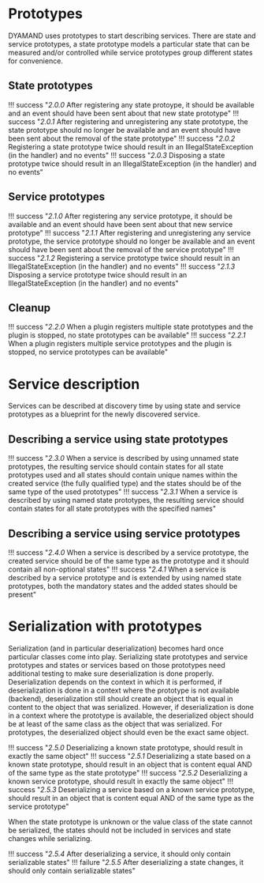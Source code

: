 # Prototypes

DYAMAND uses prototypes to start describing services. There are state and service prototypes, a state prototype models a particular state that can be measured and/or controlled while service prototypes group different states for convenience.

## State prototypes

!!! success "_2.0.0_ After registering any state protoype, it should be available and an event should have been sent about that new state prototype"
!!! success "_2.0.1_ After registering and unregistering any state prototype, the state prototype should no longer be available and an event should have been sent about the removal of the state prototype"
!!! success "_2.0.2_ Registering a state prototype twice should result in an IllegalStateException (in the handler) and no events"
!!! success "_2.0.3_ Disposing a state prototype twice should result in an IllegalStateException (in the handler) and no events"

## Service prototypes

!!! success "_2.1.0_ After registering any service prototype, it should be available and an event should have been sent about that new service prototype"
!!! success "_2.1.1_ After registering and unregistering any service prototype, the service prototype should no longer be available and an event should have been sent about the removal of the service prototype"
!!! success "_2.1.2_ Registering a service prototype twice should result in an IllegalStateException (in the handler) and no events"
!!! success "_2.1.3_ Disposing a service prototype twice should result in an IllegalStateException (in the handler) and no events"

## Cleanup

!!! success "_2.2.0_ When a plugin registers multiple state prototypes and the plugin is stopped, no state prototypes can be available"
!!! success "_2.2.1_ When a plugin registers multiple service prototypes and the plugin is stopped, no service prototypes can be available"

# Service description

Services can be described at discovery time by using state and service prototypes as a blueprint for the newly discovered service.

## Describing a service using state prototypes

!!! success "_2.3.0_ When a service is described by using unnamed state prototypes, the resulting service should contain states for all state prototypes used and all states should contain unique names within the created service (the fully qualified type) and the states should be of the same type of the used prototypes"
!!! success "_2.3.1_ When a service is described by using named state prototypes, the resulting service should contain states for all state prototypes with the specified names"

## Describing a service using service prototypes

!!! success "_2.4.0_ When a service is described by a service prototype, the created service should be of the same type as the prototype and it should contain all non-optional states"
!!! success "_2.4.1_ When a service is described by a service prototype and is extended by using named state prototypes, both the mandatory states and the added states should be present"

# Serialization with prototypes

Serialization (and in particular deserialization) becomes hard once particular classes come into play. Serializing state prototypes and service prototypes and states or services based on those prototypes need additional testing to make sure deserialization is done properly. Deserialization depends on the context in which it is performed, if deserialization is done in a context where the prototype is not available (backend), deserialization still should create an object that is equal in content to the object that was serialized. However, if deserialization is done in a context where the prototype is available, the deserialized object should be at least of the same class as the object that was serialized. For prototypes, the deserialized object should even be the exact same object.

!!! success "_2.5.0_ Deserializing a known state prototype, should result in exactly the same object"
!!! success "_2.5.1_ Deserializing a state based on a known state prototype, should result in an object that is content equal AND of the same type as the state prototype"
!!! success "_2.5.2_ Deserializing a known service prototype, should result in exactly the same object"
!!! success "_2.5.3_ Deserializing a service based on a known service prototype, should result in an object that is content equal AND of the same type as the service prototype"

When the state prototype is unknown or the value class of the state cannot be serialized, the states should not be included in services and state changes while serializing.

!!! success "_2.5.4_ After deserializing a service, it should only contain serializable states"
!!! failure "_2.5.5_ After deserializing a state changes, it should only contain serializable states"

